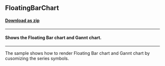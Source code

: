 ## FloatingBarChart
#### [Download as zip](https://grapecity.github.io/DownGit/#/home?url=https://github.com/GrapeCity/ComponentOne-WPF-Samples/tree/master/NET_462/FlexChart/CS/FloatingBarChart)
____
#### Shows the Floating Bar chart and Gannt chart.
____
The sample shows how to render Floating Bar chart and Gannt chart by cusomizing the series symbols.
